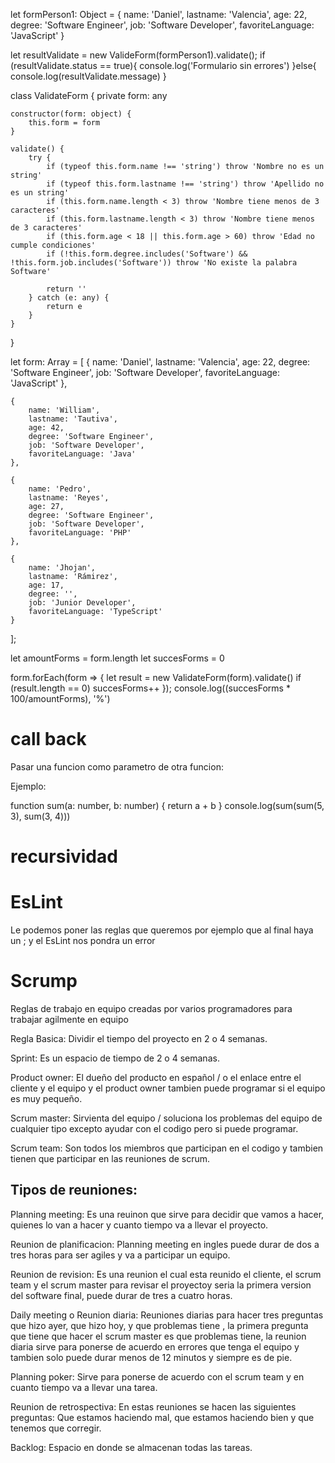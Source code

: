let formPerson1: Object = {
name: 'Daniel',
lastname: 'Valencia',
age: 22,
degree: 'Software Engineer',
job: 'Software Developer',
favoriteLanguage: 'JavaScript'
}

let resultValidate = new ValideForm(formPerson1).validate();
if (resultValidate.status == true){
console.log('Formulario sin errores')
}else{
console.log(resultValidate.message)
}

class ValidateForm {
private form: any

    constructor(form: object) {
        this.form = form
    }

    validate() {
        try {
            if (typeof this.form.name !== 'string') throw 'Nombre no es un string'
            if (typeof this.form.lastname !== 'string') throw 'Apellido no es un string'
            if (this.form.name.length < 3) throw 'Nombre tiene menos de 3 caracteres'
            if (this.form.lastname.length < 3) throw 'Nombre tiene menos de 3 caracteres'
            if (this.form.age < 18 || this.form.age > 60) throw 'Edad no cumple condiciones'
            if (!this.form.degree.includes('Software') && !this.form.job.includes('Software')) throw 'No existe la palabra Software'

            return ''
        } catch (e: any) {
            return e
        }
    }

}

let form: Array<Object> = [
{
name: 'Daniel',
lastname: 'Valencia',
age: 22,
degree: 'Software Engineer',
job: 'Software Developer',
favoriteLanguage: 'JavaScript'
},

    {
        name: 'William',
        lastname: 'Tautiva',
        age: 42,
        degree: 'Software Engineer',
        job: 'Software Developer',
        favoriteLanguage: 'Java'
    },

    {
        name: 'Pedro',
        lastname: 'Reyes',
        age: 27,
        degree: 'Software Engineer',
        job: 'Software Developer',
        favoriteLanguage: 'PHP'
    },

    {
        name: 'Jhojan',
        lastname: 'Rámirez',
        age: 17,
        degree: '',
        job: 'Junior Developer',
        favoriteLanguage: 'TypeScript'
    }

];

let amountForms = form.length
let succesForms = 0

form.forEach(form => {
let result = new ValidateForm(form).validate()
if (result.length == 0) succesForms++
});
console.log((succesForms \* 100/amountForms), '%')

# call back

Pasar una funcion como parametro de otra funcion:

Ejemplo:

function sum(a: number, b: number) {
return a + b
}
console.log(sum(sum(5, 3), sum(3, 4)))

# recursividad

# EsLint

Le podemos poner las reglas que queremos por ejemplo que al final haya un ; y el EsLint
nos pondra un error

# Scrump

Reglas de trabajo en equipo creadas por varios programadores para trabajar agilmente en equipo

Regla Basica:
Dividir el tiempo del proyecto en 2 o 4 semanas.

Sprint:
Es un espacio de tiempo de 2 o 4 semanas.

Product owner:
El dueño del producto en español / o el enlace entre el cliente y el equipo y el product owner tambien puede programar si el equipo es muy pequeño.

Scrum master:
Sirvienta del equipo / soluciona los problemas del equipo de cualquier tipo excepto ayudar con el codigo pero si puede programar.

Scrum team:
Son todos los miembros que participan en el codigo y tambien tienen que participar en las reuniones de scrum.

## Tipos de reuniones:

Planning meeting:
Es una reuinon que sirve para decidir que vamos a hacer, quienes lo van a hacer y cuanto tiempo va a llevar el proyecto.

Reunion de planificacion:
Planning meeting en ingles puede durar de dos a tres horas para ser agiles y va a participar un equipo.

Reunion de revision:
Es una reunion el cual esta reunido el cliente, el scrum team y el scrum master para revisar el proyectoy seria la primera version del software final, puede durar de tres a cuatro horas.

Daily meeting o Reunion diaria:
Reuniones diarias para hacer tres preguntas que hizo ayer, que hizo hoy, y que problemas tiene , la primera pregunta que tiene que hacer el scrum master es que problemas tiene, la reunion diaria sirve para ponerse de acuerdo en errores que tenga el equipo y tambien solo puede durar menos de 12 minutos y siempre es de pie.

Planning poker:
Sirve para ponerse de acuerdo con el scrum team y en cuanto tiempo va a llevar una tarea.

Reunion de retrospectiva:
En estas reuniones se hacen las siguientes preguntas: Que estamos haciendo mal, que estamos haciendo bien y que tenemos que corregir.

Backlog:
Espacio en donde se almacenan todas las tareas.
